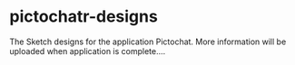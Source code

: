 # pictochatr-designs
The Sketch designs for the application Pictochat. More information will be uploaded when application is complete....
